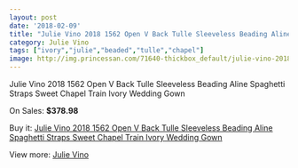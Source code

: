 ```yaml
---
layout: post
date: '2018-02-09'
title: "Julie Vino 2018 1562 Open V Back Tulle Sleeveless Beading Aline Spaghetti Straps Sweet Chapel Train Ivory Wedding Gown"
category: Julie Vino
tags: ["ivory","julie","beaded","tulle","chapel"]
image: http://img.princessan.com/71640-thickbox_default/julie-vino-2018-1562-open-v-back-tulle-sleeveless-beading-aline-spaghetti-straps-sweet-chapel-train-ivory-wedding-gown.jpg
---
```

Julie Vino 2018 1562 Open V Back Tulle Sleeveless Beading Aline Spaghetti Straps Sweet Chapel Train Ivory Wedding Gown

On Sales: **$378.98**
<a href="https://www.princessan.com/en/julie-vino/30189-julie-vino-2018-1562-open-v-back-tulle-sleeveless-beading-aline-spaghetti-straps-sweet-chapel-train-ivory-wedding-gown.html"><amp-img layout="responsive" width="600" height="600" src="//img.princessan.com/71640-thickbox_default/julie-vino-2018-1562-open-v-back-tulle-sleeveless-beading-aline-spaghetti-straps-sweet-chapel-train-ivory-wedding-gown.jpg" alt="Julie Vino 2018 1562 Open V Back Tulle Sleeveless Beading Aline Spaghetti Straps Sweet Chapel Train Ivory Wedding Gown 0" /></a>
<a href="https://www.princessan.com/en/julie-vino/30189-julie-vino-2018-1562-open-v-back-tulle-sleeveless-beading-aline-spaghetti-straps-sweet-chapel-train-ivory-wedding-gown.html"><amp-img layout="responsive" width="600" height="600" src="//img.princessan.com/71643-thickbox_default/julie-vino-2018-1562-open-v-back-tulle-sleeveless-beading-aline-spaghetti-straps-sweet-chapel-train-ivory-wedding-gown.jpg" alt="Julie Vino 2018 1562 Open V Back Tulle Sleeveless Beading Aline Spaghetti Straps Sweet Chapel Train Ivory Wedding Gown 1" /></a>
<a href="https://www.princessan.com/en/julie-vino/30189-julie-vino-2018-1562-open-v-back-tulle-sleeveless-beading-aline-spaghetti-straps-sweet-chapel-train-ivory-wedding-gown.html"><amp-img layout="responsive" width="600" height="600" src="//img.princessan.com/71642-thickbox_default/julie-vino-2018-1562-open-v-back-tulle-sleeveless-beading-aline-spaghetti-straps-sweet-chapel-train-ivory-wedding-gown.jpg" alt="Julie Vino 2018 1562 Open V Back Tulle Sleeveless Beading Aline Spaghetti Straps Sweet Chapel Train Ivory Wedding Gown 2" /></a>
<a href="https://www.princessan.com/en/julie-vino/30189-julie-vino-2018-1562-open-v-back-tulle-sleeveless-beading-aline-spaghetti-straps-sweet-chapel-train-ivory-wedding-gown.html"><amp-img layout="responsive" width="600" height="600" src="//img.princessan.com/71641-thickbox_default/julie-vino-2018-1562-open-v-back-tulle-sleeveless-beading-aline-spaghetti-straps-sweet-chapel-train-ivory-wedding-gown.jpg" alt="Julie Vino 2018 1562 Open V Back Tulle Sleeveless Beading Aline Spaghetti Straps Sweet Chapel Train Ivory Wedding Gown 3" /></a>

Buy it: [Julie Vino 2018 1562 Open V Back Tulle Sleeveless Beading Aline Spaghetti Straps Sweet Chapel Train Ivory Wedding Gown](https://www.princessan.com/en/julie-vino/30189-julie-vino-2018-1562-open-v-back-tulle-sleeveless-beading-aline-spaghetti-straps-sweet-chapel-train-ivory-wedding-gown.html "Julie Vino 2018 1562 Open V Back Tulle Sleeveless Beading Aline Spaghetti Straps Sweet Chapel Train Ivory Wedding Gown")

View more: [Julie Vino](https://www.princessan.com/en/242-julie-vino "Julie Vino")